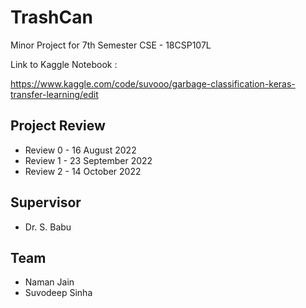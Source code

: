 # TrashCan
Minor Project for 7th Semester CSE - 18CSP107L 

Link to Kaggle Notebook :

https://www.kaggle.com/code/suvooo/garbage-classification-keras-transfer-learning/edit

## Project Review
- Review 0 - 16 August 2022
- Review 1 - 23 September 2022
- Review 2 - 14 October 2022

## Supervisor
- Dr. S. Babu 

## Team
- Naman Jain
- Suvodeep Sinha
